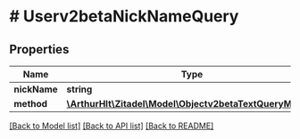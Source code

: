 # # Userv2betaNickNameQuery

## Properties

Name | Type | Description | Notes
------------ | ------------- | ------------- | -------------
**nickName** | **string** |  |
**method** | [**\ArthurHlt\Zitadel\Model\Objectv2betaTextQueryMethod**](Objectv2betaTextQueryMethod.md) |  | [optional]

[[Back to Model list]](../../README.md#models) [[Back to API list]](../../README.md#endpoints) [[Back to README]](../../README.md)
